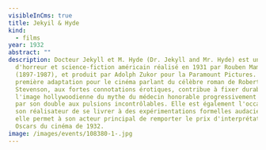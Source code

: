 ```yaml
---
visibleInCms: true
title: Jekyil & Hyde
kind:
  - films
year: 1932
abstract: ""
description: Docteur Jekyll et M. Hyde (Dr. Jekyll and Mr. Hyde) est un film
  d'horreur et science-fiction américain réalisé en 1931 par Rouben Mamoulian
  (1897-1987), et produit par Adolph Zukor pour la Paramount Pictures. Cette
  première adaptation pour le cinéma parlant du célèbre roman de Robert Louis
  Stevenson, aux fortes connotations érotiques, contribue à fixer durablement
  l'image hollywoodienne du mythe du médecin honorable progressivement submergé
  par son double aux pulsions incontrôlables. Elle est également l'occasion pour
  son réalisateur de se livrer à des expérimentations formelles audacieuses et
  elle permet à son acteur principal de remporter le prix d'interprétation aux
  Oscars du cinéma de 1932.
image: /images/events/108380-1-.jpg
---
```

